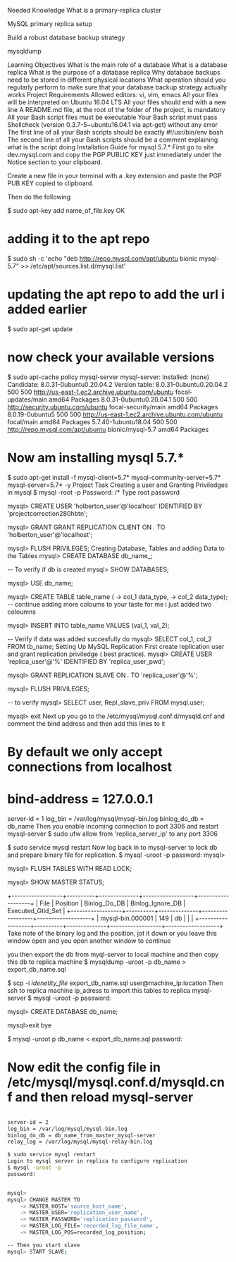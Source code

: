 Needed Knowledge
What is a primary-replica cluster

MySQL primary replica setup

Build a robust database backup strategy

mysqldump

Learning Objectives
What is the main role of a database
What is a database replica
What is the purpose of a database replica
Why database backups need to be stored in different physical locations
What operation should you regularly perform to make sure that your database backup strategy actually works
Project Requirements
Allowed editors: vi, vim, emacs
All your files will be interpreted on Ubuntu 16.04 LTS
All your files should end with a new line
A README.md file, at the root of the folder of the project, is mandatory
All your Bash script files must be executable
Your Bash script must pass Shellcheck (version 0.3.7-5~ubuntu16.04.1 via apt-get) without any error
The first line of all your Bash scripts should be exactly #!/usr/bin/env bash
The second line of all your Bash scripts should be a comment explaining what is the script doing
Installation Guide for mysql 5.7.*
First go to site dev.mysql.com and copy the PGP PUBLIC KEY just immediately under the Notice section to your clipboard.

Create a new file in your terminal with a .key extension and paste the PGP PUB KEY copied to clipboard.

Then do the following

$ sudo apt-key add name_of_file.key
OK

# adding it to the apt repo
$ sudo sh -c 'echo "deb http://repo.mysql.com/apt/ubuntu bionic mysql-5.7" >> /etc/apt/sources.list.d/mysql.list'

# updating the apt repo to add the url i added earlier
$ sudo apt-get update

# now check your available versions
$ sudo apt-cache policy mysql-server
mysql-server:
  Installed: (none)
  Candidate: 8.0.31-0ubuntu0.20.04.2
  Version table:
     8.0.31-0ubuntu0.20.04.2 500
        500 http://us-east-1.ec2.archive.ubuntu.com/ubuntu focal-updates/main amd64 Packages
     8.0.31-0ubuntu0.20.04.1 500
        500 http://security.ubuntu.com/ubuntu focal-security/main amd64 Packages
     8.0.19-0ubuntu5 500
        500 http://us-east-1.ec2.archive.ubuntu.com/ubuntu focal/main amd64 Packages
     5.7.40-1ubuntu18.04 500
        500 http://repo.mysql.com/apt/ubuntu bionic/mysql-5.7 amd64 Packages

# Now am installing mysql 5.7.*
$ sudo apt-get install -f mysql-client=5.7* mysql-community-server=5.7* mysql-server=5.7* -y
Project Task
Creating a user and Granting Priviledges in mysql
$ mysql -root -p
Password:	/* Type root password

mysql> CREATE USER 'holberton_user'@'localhost' IDENTIFIED BY 'projectcorrection280hbtn';

mysql> GRANT GRANT REPLICATION CLIENT ON *.* TO 'holberton_user'@'localhost';

mysql> FLUSH PRIVILEGES;
Creating Database, Tables and adding Data to the Tables
mysql> CREATE DATABASE db_name_;

-- To verify if db is created
mysql> SHOW DATABASES;

mysql> USE db_name;

mysql> CREATE TABLE table_name (
    -> col_1 data_type,
    -> col_2 data_type);
-- continue adding more coloums to your taste for me i just added two coloumns

mysql> INSERT INTO table_name VALUES (val_1, val_2);

-- Verify if data was added succesfully do
mysql> SELECT col_1, col_2 FROM tb_name;
Setting Up MySQL Replication
First create replication user and grant replication priviledge ( best practice).
mysql> CREATE USER 'replica_user'@'%' IDENTIFIED BY 'replica_user_pwd';

mysql> GRANT REPLICATION SLAVE ON *.* TO 'replica_user'@'%';

mysql> FLUSH PRIVILEGES;

-- to verify
mysql> SELECT user, Repl_slave_priv FROM mysql.user;

mysql> exit
Next up you go to the /etc/mysql/mysql.conf.d/mysqld.cnf and comment the bind address and then add this lines to it
# By default we only accept connections from localhost
# bind-address = 127.0.0.1
server-id = 1
log_bin = /var/log/mysql/mysql-bin.log
binlog_do_db = db_name
Then you enable incoming connection to port 3306 and restart mysql-server
$ sudo ufw allow from 'replica_server_ip' to any port 3306

$ sudo service mysql restart
Now log back in to mysql-server to lock db and prepare binary file for replication.
$ mysql -uroot -p
password:
mysql> 

mysql> FLUSH TABLES WITH READ LOCK;

mysql> SHOW MASTER STATUS;

+------------------+----------+--------------+------------------+-------------------+
| File             | Position | Binlog_Do_DB | Binlog_Ignore_DB | Executed_Gtid_Set |
+------------------+----------+--------------+------------------+-------------------+
| mysql-bin.000001 |      149 | db           |                  |                   |
+------------------+----------+--------------+------------------+-------------------+
Take note of the binary log and the position, jot it down or you leave this window open and you open another window to continue

you then export the db from myql-server to local machine and then copy this db to replica machine
$ mysqldump -uroot -p db_name > export_db_name.sql

$ scp -i _idenetity_file_ export_db_name.sql user@machine_ip:location
Then ssh to replica machine ip_adress to import this tables to replica mysql-server
$ mysql -uroot -p 
password:


mysql> CREATE DATABASE db_name;

mysql>exit
bye

$ mysql -uroot p db_name < export_db_name.sql
password:

# Now edit the config file in /etc/mysql/mysql.conf.d/mysqld.cnf and then reload mysql-server

```bash

server-id = 2
log_bin = /var/log/mysql/mysql-bin.log
binlog_do_db = db_name_from_master_mysql-server
relay_log = /var/log/mysql/mysql-relay-bin.log

$ sudo service mysql restart
Login to mysql server in replica to configure replication
$ mysql -uroot -p
password:


mysql>
mysql> CHANGE MASTER TO
    -> MASTER_HOST='source_host_name',
    -> MASTER_USER='replication_user_name',
    -> MASTER_PASSWORD='replication_password',
    -> MASTER_LOG_FILE='recorded_log_file_name',
    -> MASTER_LOG_POS=recorded_log_position;

-- Then you start slave
mysql> START SLAVE;
